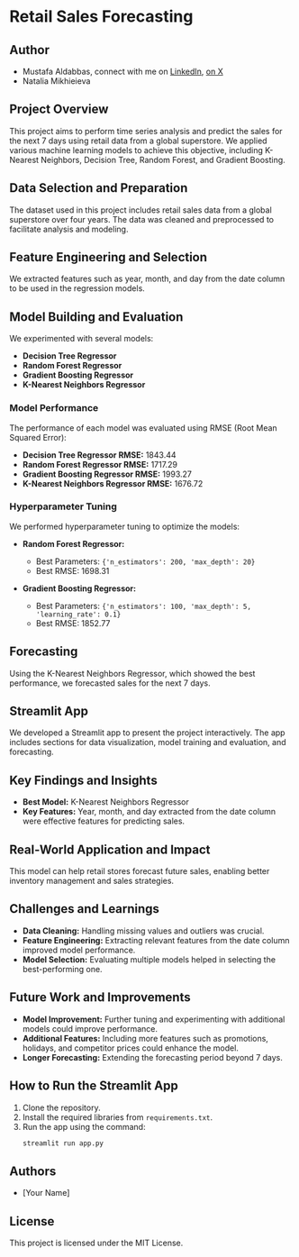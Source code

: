 
# Retail Sales Forecasting
## Author 
* Mustafa Aldabbas, connect with me on [LinkedIn](https://www.linkedin.com/in/mustafa-aldabbas-85256b95/), [on X](https://x.com/Mustafa_dabbas)
* Natalia Mikhieieva

## Project Overview

This project aims to perform time series analysis and predict the sales for the next 7 days using retail data from a global superstore. We applied various machine learning models to achieve this objective, including K-Nearest Neighbors, Decision Tree, Random Forest, and Gradient Boosting.

## Data Selection and Preparation

The dataset used in this project includes retail sales data from a global superstore over four years. The data was cleaned and preprocessed to facilitate analysis and modeling.

## Feature Engineering and Selection

We extracted features such as year, month, and day from the date column to be used in the regression models.

## Model Building and Evaluation

We experimented with several models:
- **Decision Tree Regressor**
- **Random Forest Regressor**
- **Gradient Boosting Regressor**
- **K-Nearest Neighbors Regressor**

### Model Performance

The performance of each model was evaluated using RMSE (Root Mean Squared Error):

- **Decision Tree Regressor RMSE:** 1843.44
- **Random Forest Regressor RMSE:** 1717.29
- **Gradient Boosting Regressor RMSE:** 1993.27
- **K-Nearest Neighbors Regressor RMSE:** 1676.72

### Hyperparameter Tuning

We performed hyperparameter tuning to optimize the models:

- **Random Forest Regressor:**
  - Best Parameters: `{'n_estimators': 200, 'max_depth': 20}`
  - Best RMSE: 1698.31

- **Gradient Boosting Regressor:**
  - Best Parameters: `{'n_estimators': 100, 'max_depth': 5, 'learning_rate': 0.1}`
  - Best RMSE: 1852.77

## Forecasting

Using the K-Nearest Neighbors Regressor, which showed the best performance, we forecasted sales for the next 7 days.

## Streamlit App

We developed a Streamlit app to present the project interactively. The app includes sections for data visualization, model training and evaluation, and forecasting.

## Key Findings and Insights

- **Best Model:** K-Nearest Neighbors Regressor
- **Key Features:** Year, month, and day extracted from the date column were effective features for predicting sales.

## Real-World Application and Impact

This model can help retail stores forecast future sales, enabling better inventory management and sales strategies.

## Challenges and Learnings

- **Data Cleaning:** Handling missing values and outliers was crucial.
- **Feature Engineering:** Extracting relevant features from the date column improved model performance.
- **Model Selection:** Evaluating multiple models helped in selecting the best-performing one.

## Future Work and Improvements

- **Model Improvement:** Further tuning and experimenting with additional models could improve performance.
- **Additional Features:** Including more features such as promotions, holidays, and competitor prices could enhance the model.
- **Longer Forecasting:** Extending the forecasting period beyond 7 days.

## How to Run the Streamlit App

1. Clone the repository.
2. Install the required libraries from `requirements.txt`.
3. Run the app using the command:
   ```bash
   streamlit run app.py
   ```

## Authors

- [Your Name]

## License

This project is licensed under the MIT License.
